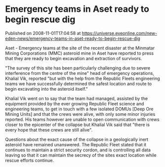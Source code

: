 # Emergency teams in Aset ready to begin rescue dig
Published on 2008-11-01T17:04:58 at https://universe.eveonline.com/new-eden-news/emergency-teams-in-aset-ready-to-begin-rescue-dig

Aset - Emergency teams at the site of the recent disaster at the Minmatar Mining Corporations (MMC) asteroid mine in Aset have reported to press that they are ready to begin excavation and extraction of survivors.

"The survey of this site has been particularly challenging due to severe interference from the centre of the mine" head of emergency operations, Khalial Vik, reported "but with the help from the Republic Fleets engineering teams we have successfully determined the safest location and route to begin excavating into the asteroid itself."

Khalial Vik went on to say that the team had managed, assisted by the equipment provided by the ever growing Republic Fleet science and engineering teams, to get in touch with a few isolated DOMUs [Deep Ore Mining Units] and that the crews were alive, with only some minor injuries reported.   His teams however are unable to open communication with crews closer to the epicenter of the collapse but Khalial Vik said that "there is every hope that these crews are still alive".

Questions about the exact cause of the collapse in a geologically inert asteroid have remained unanswered.  The Republic Fleet stated that it continues to maintain a strict security cordon, and is controlling all data leaving so that it can maintain the secrecy of the sites exact location while rescue efforts continue.
